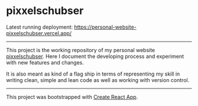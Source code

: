 # pixxelschubser

Latest running deployment: https://personal-website-pixxelschubser.vercel.app/

---

This project is the working repository of my personal website [pixxelschubser](https://pixxelschubser.com/). Here I document the developing process and experiment with new features and changes.

It is also meant as kind of a flag ship in terms of representing my skill in writing clean, simple and lean code as well as working with version control.

---

This project was bootstrapped with [Create React App](https://github.com/facebook/create-react-app).
